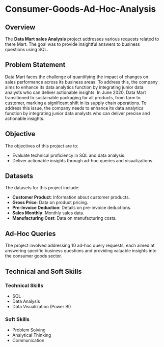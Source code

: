 # Consumer-Goods-Ad-Hoc-Analysis

## Overview
The **Data Mart sales Analysis** project addresses various requests related to there Mart. The goal was to provide insightful answers to business questions using SQL.
## Problem Statement
Data Mart faces the challenge of quantifying the impact of changes on sales performance across its business areas. To address this, the company aims to enhance its data analytics function by integrating junior data analysts who can deliver actionable insights.
In June 2020, Data Mart transitioned to sustainable packaging for all products, from farm to customer, marking a significant shift in its supply chain operations. To address this issue, the company needs to enhance its data analytics function by integrating junior data analysts who can deliver precise and actionable insights.
## Objective
The objectives of this project are to:
- Evaluate technical proficiency in SQL and data analysis.
- Deliver actionable insights through ad-hoc queries and visualizations.
## Datasets
The datasets for this project include:
- **Customer Product**: Information about customer products.
- **Gross Price**: Data on product pricing.
- **Pre-Invoice Deduction**: Details on pre-invoice deductions.
- **Sales Monthly**: Monthly sales data.
- **Manufacturing Cost**: Data on manufacturing costs.
## Ad-Hoc Queries
The project involved addressing 10 ad-hoc query requests, each aimed at answering specific business questions and providing valuable insights into the consumer goods sector.
## Technical and Soft Skills
### Technical Skills
- SQL
- Data Analysis
- Data Visualization (Power BI)
### Soft Skills
- Problem Solving
- Analytical Thinking
- Communication
